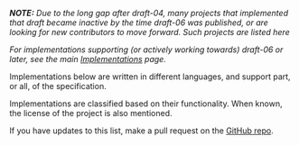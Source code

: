 _**NOTE:** Due to the long gap after draft-04, many projects that implemented that draft became inactive by the time draft-06 was published, or are looking for new contributors to move forward.  Such projects are listed here_

_For implementations supporting (or actively working towards) draft-06 or later, see the main [Implementations](implementations) page._

Implementations below are written in different languages, and support part, or all, of the specification.

Implementations are classified based on their functionality. When known, the license of the project is also mentioned.

If you have updates to this list, make a pull request on the [GitHub repo](https://github.com/json-schema-org/website).
